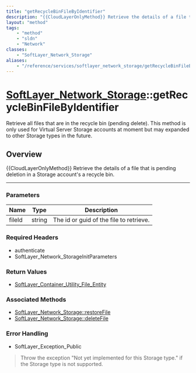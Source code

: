 ```yaml
---
title: "getRecycleBinFileByIdentifier"
description: "{{CloudLayerOnlyMethod}} Retrieve the details of a file that is pending deletion in a Storage account's a recycle bin."
layout: "method"
tags:
    - "method"
    - "sldn"
    - "Network"
classes:
    - "SoftLayer_Network_Storage"
aliases:
    - "/reference/services/softlayer_network_storage/getRecycleBinFileByIdentifier"
---
```

# [SoftLayer_Network_Storage](/reference/services/SoftLayer_Network_Storage)::getRecycleBinFileByIdentifier

Retrieve all files that are in the recycle bin (pending delete).  This method is only used for Virtual Server Storage accounts at moment but may expanded to other Storage types in the future.


## Overview 
{{CloudLayerOnlyMethod}} Retrieve the details of a file that is pending deletion in a Storage account's a recycle bin. 

-----

### Parameters 
|Name | Type | Description |
| --- | --- | --- |
|fileId| string| The id or guid of the file to retrieve.|


### Required Headers
* authenticate
* SoftLayer_Network_StorageInitParameters


### Return Values
* <a href='/reference/datatypes/SoftLayer_Container_Utility_File_Entity'>SoftLayer_Container_Utility_File_Entity </a>


### Associated Methods

*  [SoftLayer_Network_Storage::restoreFile](/reference/services/SoftLayer_Network_Storage/restoreFile )
*  [SoftLayer_Network_Storage::deleteFile](/reference/services/SoftLayer_Network_Storage/deleteFile )



### Error Handling

* SoftLayer_Exception_Public 

> Throw the exception "Not yet implemented for this Storage type." if the Storage type is not supported. 



